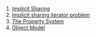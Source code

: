  1. [Implicit Sharing](https://doc.qt.io/qt-5/implicit-sharing.html)
 2. [Implicit sharing iterator problem](https://doc.qt.io/qt-5/containers.html#implicit-sharing-iterator-problem)
 3. [The Property System](https://doc.qt.io/qt-5/properties.html)
 4. [Object Model](https://doc.qt.io/qt-5/object.html)
